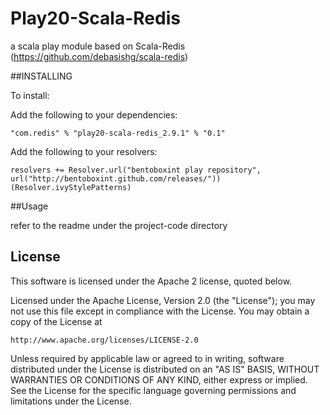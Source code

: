 Play20-Scala-Redis
==================

a scala play module based on Scala-Redis (https://github.com/debasishg/scala-redis)

##INSTALLING

To install:

Add the following to your dependencies:

    "com.redis" % "play20-scala-redis_2.9.1" % "0.1"

Add the following to your resolvers:

    resolvers += Resolver.url("bentoboxint play repository", url("http://bentoboxint.github.com/releases/"))(Resolver.ivyStylePatterns)


##Usage

refer to the readme under the project-code directory

## License

This software is licensed under the Apache 2 license, quoted below.

Licensed under the Apache License, Version 2.0 (the "License"); you may not
use this file except in compliance with the License. You may obtain a copy of
the License at

    http://www.apache.org/licenses/LICENSE-2.0

Unless required by applicable law or agreed to in writing, software
distributed under the License is distributed on an "AS IS" BASIS, WITHOUT
WARRANTIES OR CONDITIONS OF ANY KIND, either express or implied. See the
License for the specific language governing permissions and limitations under
the License.
